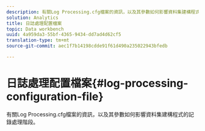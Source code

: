 ```yaml
---
description: 有關Log Processing.cfg檔案的資訊，以及其參數如何影響資料集建構程式的記錄處理階段。
solution: Analytics
title: 日誌處理配置檔案
topic: Data workbench
uuid: 4a959da3-55bf-4365-9434-dd7ad4d62cf5
translation-type: tm+mt
source-git-commit: aec1f7b14198cdde91f61d490a235022943bfedb

---
```



# 日誌處理配置檔案{#log-processing-configuration-file}

有關Log Processing.cfg檔案的資訊，以及其參數如何影響資料集建構程式的記錄處理階段。

